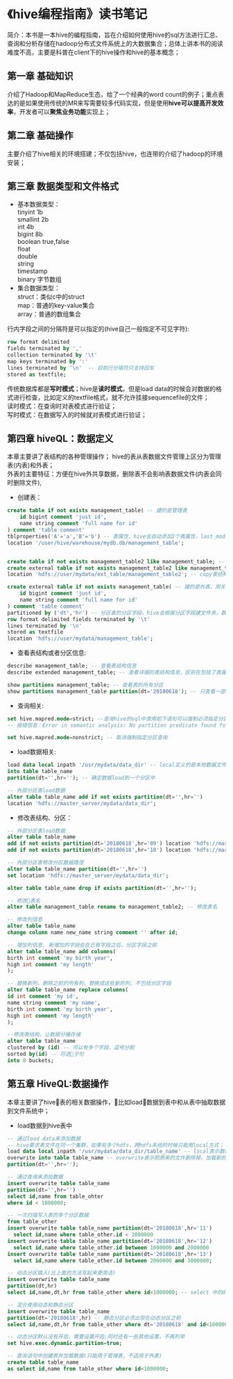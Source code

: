 # 《hive编程指南》读书笔记
简介：本书是一本hive的编程指南，旨在介绍如何使用hive的sql方法进行汇总、查询和分析存储在hadoop分布式文件系统上的大数据集合；总体上讲本书的阅读难度不高，主要是科普在client下的hive操作和hive的基本概念；  

## 第一章 基础知识  
介绍了Hadoop和MapReduce生态，给了一个经典的word count的例子；重点表达的是如果使用传统的MR来写需要较多代码实现，但是使用**hive可以提高开发效率**，开发者可以**聚焦业务功能**实现上；  

## 第二章 基础操作  
主要介绍了hive相关的环境搭建；不仅包括hive，也连带的介绍了hadoop的环境安装；      

## 第三章 数据类型和文件格式  
* 基本数据类型：  
tinyint 1b  
smallint 2b  
int 4b  
bigint 8b  
boolean true,false  
float  
double  
string  
timestamp  
binary 字节数组  
* 集合数据类型：  
struct：类似c中的struct  
map：普通的key-value集合  
array：普通的数组集合  
  
行内字段之间的分隔符是可以指定的(hive自己一般指定不可见字符):  
```sql
row format delimited
fields terminated by ','
collection terminated by '\t'
map keys terminated by ':'
lines terminated by '\n'  -- 目前行分隔符只支持回车
stored as textfile;
```
传统数据库都是**写时模式**；hive是**读时模式**，但是load data的时候会对数据的格式进行检查，比如定义的textfile格式，就不允许挂接sequencefile的文件；  
读时模式：在查询时对表模式进行验证；  
写时模式：在数据写入的时候就对表模式进行验证；  

## 第四章 hiveQL：数据定义  
本章主要讲了表结构的各种管理操作；
hive的表从表数据文件管理上区分为管理表(内表)和外表；  
外表的主要特征：方便在hive外共享数据，删除表不会影响表数据文件(内表会同时删除文件),

* 创建表：
```sql
create table if not exists management_table( -- 建的是管理表
    id bigint comment 'just id',
    name string comment 'full name for id'
) comment 'table comment'
tblproperties('A'='a','B'='b') -- 表属性，hive会自动添加2个表属性，last_modify_by和last_modify_time,最后修改人和最后修改时间
location '/user/hive/warehouse/mydb.db/management_table';


create table if not exists management_table2 like management_table; -- copy表结构但是不会copy数据
create external table if not exists management_table2 like management_table
location 'hdfs://user/mydata/ext_table/management_table2'; -- copy表结构生成一个外表，但是不会copy数据

create external table if not exists management_table( -- 建的是外表，用关键字 external 来标识
    id bigint comment 'just id',
    name string comment 'full name for id'
) comment 'table comment'
partitioned by ('dt','hr') -- 分区表的分区字段，hive会根据分区字段建文件夹，数据文件中本身不需要有这个字段
row format delimited fields terminated by '\t'
lines terminated by '\n'
stored as textfile
location 'hdfs://user/mydata/management_table';
```

* 查看表结构或者分区信息:
```sql
describe management_table; -- 查看表结构信息
describe extended management_table; -- 查看详细的表结构信息，区别在包括了表属性信息

show partitions management_table; -- 查看表的所有分区
show partitions management_table partition(dt='20180618'); -- 只查看一部分分区的信息，此处相当于查看所有dt相同的hr分区信息，也可以加上hr的分区限制，只查看一个分区的信息，用逗号分割；

```

* 查询相关:  
```sql
set hive.mapred.mode=strict; --查询hive的sql中使用如下语句可以强制必须指定分区才能进行查询；
-- 报错信息：Error in semantic analysis: No partition predicate found for table "table_name"

set hive.mapred.mode=nonstrict; -- 取消强制指定分区查询

```

* load数据相关:
```sql
load data local inpath '/usr/mydata/data_dir' -- local定义的是本地数据文件目录，从本地load到hive中，
into table table_name
partition(dt='',hr=''); -- 确定数据load到一个分区中

-- 外部分区表load数据
alter table table_name add if not exists partition(dt='',hr='')
location 'hdfs://master_server/mydata/data_dir';

```

* 修改表结构、分区：
```sql
-- 外部分区表load数据
alter table table_name 
add if not exists partition(dt='20180618',hr='09') location 'hdfs://master_server/mydata/data_dir1'
add if not exists partition(dt='20180618',hr='10') location 'hdfs://master_server/mydata/data_dir2';

-- 外部分区表修改分区数据路径
alter table table_name partition(dt='',hr='')
set location 'hdfs://master_server/mydata/data_dir';

alter table table_name drop if exists partition(dt='',hr='');

-- 修改表名
alter table management_table rename to management_table2; -- 修改表名

-- 修改列信息
alter table table_name 
change column name new_name string comment '' after id;

-- 增加列信息, 新增加的字段会在已有字段之后，分区字段之前
alter table table_name add columns(
birth int comment 'my birth year',
high int comment 'my length'
);

-- 替换新列，删除之前的所有列，替换成这些新的列，不包括分区字段
alter table table_name replace columns(
id int comment 'my id',
name string comment 'my name',
birth int comment 'my birth year',
high int comment 'my length'
);

--修改表结构，让数据分桶存储
alter table table_name 
clustered by (id) -- 可以有多个字段，逗号分割 
sorted by(id) -- 可选子句
into 8 buckets;
```

## 第五章 HiveQL:数据操作
本章主要讲了hive表的相关数据操作，比如load数据到表中和从表中抽取数据到文件系统中；

* load数据到hive表中  
```sql
-- 通过load data来添加数据
-- hive要求表文件在同一个集群，如果有多个hdfs，跨hdfs系统的时候只能用local方式；
load data local inpath '/usr/mydata/data_dir/table_name' -- local表示数据是在本地文件系统，数据会拷贝到目标路径，如果没有local则是转移集群上的文件到目标位置
overwrite into table table_name -- overwrite表示把原来的文件删除掉，加载新的数据，如果没有overwrite则是增量添加文件，重名文件会改名
partition(dt='',hr='');

-- 通过查询来添加数据
insert overwrite table table_name
partition(dt='',hr='')
select id,name from table_ohter
where id < 1000000;

-- 一次扫描写入表的多个分区数据
from table_other
insert overwrite table table_name partition(dt='20180618',hr='11')
  select id,name where table_other.id < 1000000
insert overwrite table table_name partition(dt='20180618',hr='12')
  select id,name where table_other.id between 1000000 and 2000000
insert overwrite table table_name partition(dt='20180618',hr='13')
  select id,name where table_other.id between 2000000 and 3000000;

-- 动态分区插入(比上面的方法写起来更简洁)
insert overwrite table table_name
partition(dt,hr)
select id,name,dt,hr from table_other where id<1000000; -- select 中的dt和hr不一定需要和partition中的字段名一样，是根据select中最后的2列来确定分区字段的，而不是根据字段命名来匹配的；

-- 混合使用动态和静态分区
insert overwrite table table_name
partition(dt='20180618',hr) -- 静态分区必须出现在动态分区之前
select id,name,dt,hr from table_other where dt='20180618' and id<1000000;

-- 动态分区默认没有开启，需要设置开启;同时还有一些其他设置，不再列举
set hive.exec.dynamic.partition=true;

-- 查询语句中创建表并加载数据(只能用于管理表，不适用于外表)
create table table_name 
as select id,name from table_other where id<1000000;



```






